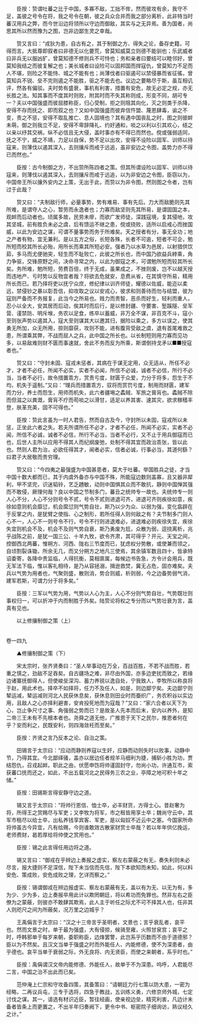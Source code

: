 <!-- { "loadSidebar": true } -->
　　臣按：贽谓吐蕃之比于中国，多寡不敌，工拙不侔，然而彼攻有余，我守不足，盖彼之号令在将，我之号令在朝，彼之兵众合并而我之部分离析，此非特当时蕃汉用兵之弊，而今世沿边将领所以守边而御敌，其实与之无异焉。善为国者，尚思其所以然而豫为之图，岂非边鄙生灵之幸哉。

　　贽又言曰：“戎狄为患，自古有之，其于制御之方、得失之论，备存史籍，可得而言。大抵尊即叙者曰非德无以化要荒，曾莫知威莫立则德不能驯也；乐武威者曰非兵无以服凶犷，曾莫知德不修则兵不可恃也；务和亲者曰要结可以睦邻好，曾莫知我结之而彼复解之也；美长城者曰设险可以固邦国而捍寇仇，曾莫知力不足而人不堪，则险之不能恃、城之不能有也；尚薄伐者曰驱遏可以禁侵暴而省征徭，曾莫知兵不锐、垒不完则遏之不能胜，驱之不能去也。议边之要略尽于斯，虽互相讥评，然各有偏驳。夫时势有盛衰，事机有利害，措置有安危，故无必定之规，亦无长胜之法。知其事而不度其时则败，附其时而不失其称则成，形变不同，胡可专一？夫以中国强盛而彼屈膝称臣，归心受制，拒之则阻其向化，灭之则类于杀降，安得不存而抚之、即而叙之也？又如中国强盛而彼弃信忤盟、蔑恩肆毒，谕之不变，责之不惩，安得不取乱推亡、息人固境也？其有遇中国丧乱之时，图之则彼衅未萌，御之则我立不足，安得不卑辞降礼、约好通和，啖之以利以引其欢心，结之以亲以纾其交祸，纵不必信且无大侵，盖时事亦有不得已而然也。傥或强弱适同，抚之不宁，威之不靖，力足以自保，势不足以出攻，安得不设险以固军、训师以待寇来，则薄伐以遏其深入，去则攘斥而戒于远追，虽非安边之令图，盖势力亦不得已而然也。”

　　臣按：古今制御之方，不出贽所陈四者之策。但其所谓设险以固军、训师以待寇来，则薄伐以遏其深入，去则攘斥而戒于远追，以为非安边之令图，臣窃以为，中国帝王所以攘外安内之上策，无出于此，而贽以为非令图，然则图之令者，岂有过于此哉？

　　贽又曰：“夫制敌行师，必量事势，势有难易、事有先后。力大而敌脆则先其所难，是谓夺人之心，暂劳而永逸者也；力寡而敌坚则先其所易，是谓固国之本，观衅而后动者也。顷属多故，民劳未瘳，而欲广发师徒，深践寇境，复其侵地，攻其坚城，前有胜负未必之虞，后有馈运不继之患，傥或挠败，适所以启戒心而挫国威，以此为安边之谋，可谓不量事势而务于所难矣。天之授者有分，事无全功；地之产者有物，宜无兼利。是以五方之俗，长短各殊，长者不可逾，短者不可企，勉所短而校其所长必殆，用所长而乘其所短必安。强者乃以水草为邑居，以射猎供饮茹，多马而尤便驰突，轻生而不耻败亡，此彼之所长也，而中国乃欲益兵綍乘，角力争驱，交锋原野之间，决命寻常之内，以此为御寇之术，可谓勉所短而较其所长矣。务所难，勉所短，劳费百倍，终于无成，虽果成之，不挫则废，岂不以越天授而违地产、亏时势以反物宜者哉？将欲去危就安，息费从省，在其慎守所易，精用所长而已。若乃择将吏以抚宁众庶，修纪律以训齐师徒，耀德以佐威，能迩以柔远，禁侵钞之暴以彰吾信，抑攻取之议以安戎心，彼求和则善待而勿与结盟，彼为寇则严备而不务报复，此当今之所易也。贱力而贵智，恶杀而好生，轻利而重人，忍小以全大，安其居而后动，俟其时而后行，是以修封疆、守要害、堑蹊隧、垒军营、谨禁防、明斥堠，务农以足食，练卒以蓄威，非万全不谋，非百克不斗，寇小至则张声势以遏其入，寇大至则谋其大以邀其归，据险以乘之，多方以误之，使其勇无所加，众无所用，掠则靡获，攻则不能，进有腹背受敌之虞，退有首尾难救之患，所谓乘其弊，不战而屈人之兵，此中国之所长也。以长制短则用力寡而见功多，以易敌难则财不匮而事速就，舍此不务而反为所乘，斯谓倒持戈矛以■■授寇者也。”

　　贽又曰：“守封未固、寇戎未惩者，其病在于谋无定用，众无适从，所任不必才，才者不必任，所闻不必实，实者不必闻，所信不必诚，诚者不必信，所行不必当，当者不必行，故令措置乖方，赏责亏度，财匮于众爱，力分于将多，怨生于不均，机失于遥制。”又曰：“理兵而措置乖方，驭将而赏罚亏度，制用而财匮，建军而力分，养士而怨生，用师而机失，此六者疆埸之蟊贼、军旅之膏肓也。蟊贼不除而但滋之以粪溉，膏肓不疗而苟啖之以滑甘，适足以养其害、速其灾，欲求稼穑丰登，肤革充美，固不可得也。”

　　臣按：贽此言虽为一时人君告，然而自古及今，守封所以未固，寇戎所以未惩，正坐此六者之失。若夫所谓所任不必才，才者不必任，所闻不必实，实者不必闻，所信不必诚，诚者不必信，所行不必当，当者不必行，又不止于用兵御寇而已也，后世人主所以应用不得其人而纪纲废弛，处制不得其宜而政治乖张，皆以此也。然则人君为治，必欲任得其才，闻者必实，信者必诚，行事必当，其道何繇？曰君子大居敬而贵穷理。

　　贽又曰：“今四夷之最强盛为中国甚患者，莫大于吐蕃。举国胜兵之徒，才当中国十数大都而已，其于内虞外备亦与中国不殊，所能寇边数则盖寡，且又器非犀利，甲不坚完，识迷韬铃，艺乏趫敏，动则中国惧其众而不敢抗，静则中国惮其强而不敢侵，厥理何哉？良以中国之节制多门，蕃丑之统帅专一故也。夫统帅专一则人心不分，人心不分则号令不贰，号令不贰则进退可齐，进退可齐则疾徐如意，疾徐如意则机会靡愆，机会縻愆则气势自壮，斯乃以少为众、以弱为强，变化翕辟在于反掌之内，是犹臂之使指、心之制形，若所任得人则何敌之有？夫节制多门则人心不一，人心不一则号令不行，号令不行则进退难必，进退难必则疾徐失宜，疾徐失宜则机会不及，机会不及则气势自衰，斯乃勇废为尪，众散为弱，逗挠离析，兆乎战陈之前，是犹一国三公、十羊九牧，欲令齐肃，其可得乎？开元、天宝之间，控御西北两蕃，惟朔方、河西、陇右三节度而已，犹虑权分势散，或使兼而领之，自顷割裂诛锄，所余无几，而又分朔方之地凡三使焉，其余镇军数且四十，皆承特诏委寄，各降中贵监临，人得抗衡，莫相禀属，每候边书告急，方令计会用兵，既无军法下临，惟以客礼相待，是乃从容拯溺，揖逊救焚，冀无占危，固亦难矣。夫兵以气势为用者也，气聚则盛，散则消，势合则威，析则弱，今之边备势弱气消，建军若斯，可谓力分于将多矣。”

　　臣按：三军以气势为用，气势以人心为主，人心不分则气势自壮，气势既壮则事权归一，可以折冲于内而制胜于外矣。陆贽论将权之专分而以气势壮衰为言，盖真有见也。

　　以上修攘制御之策（上）  
　 

卷一四九

　　▲修攘制御之策（下）

　　宋太宗时，张齐贤奏曰：“圣人举事动在万全，百战百胜，不若不战而胜，若重之慎之，劲敌不足吞矣。自古疆场之难，非尽由外国，亦多边吏扰而致之，若缘边诸寨抚御得人，但使峻垒深沟、蓄力养锐以逸自处，宁我致人，李牧所以称良将于赵，用此术也。择卒不如择将，任力不及任人，如是，则边鄙宁矣。夫边鄙宁则辇运减，辇运减则河北人民获休息矣，获休息则田业时而蚕织广，务农积谷以实边用，且敌人之心亦择利避害，安肯投死地而为寇哉？”又曰：“家六合者以天下为心，岂止争尺寸之事、角强弱之势而已？是故圣人先本而后末，安内以养外，是知二帝三王未有不先根本者也。尧舜之道无他，广推恩于天下之民尔，推恩者何在乎？安而利之，民既安利，则四海敛衽而至矣。”

　　臣按：齐贤之言乃反本之论、自治之策。

　　田锡言于太宗曰：“应动而静则养寇以生奸，应静而动则失时以败事，动静中节，乃得其宜。今北鄙绎骚，盖亦以居边任者规羊马细利为捷，捕斩小胜为功，贾结怨仇，召戎起衅。职此之由，伏愿申饬将帅谨固封守，勿尚小功，许通互市，索获蕃口抚而还之，如此，不出五载河北之民得务三农之业，亭障之地可积十年之储。”

　　臣按：田锡斯言得安静守边之道。

　　锡又言于太宗曰：“将帅行恩信、恤士卒，必丰财货，方得士心。昔赵奢为将，所得王之赏赐尽与军吏；又李牧为将军，市之租皆用享士卒；魏尚守云中，其军市租尽以给士卒，出私养钱享宾客、军吏，是以匈奴不近云中之塞。今国家所命将帅虽古今异宜，凡有给赐，今则谁敢效古散家财赏士卒哉？若以年年供亿挽运，老师费财，曷若厚给将帅使之赏用也。”

　　臣按：锡之此言得任用边将之道。

　　锡又言曰：“御戎在乎辨边上奏报之虚实，察左右蒙蔽之有无，奏失利则未必尽言，报大捷则不足深信，陛下未当信而先信，陛下本欲知而未知，如此，何以料安危、策成败，安危成败之理，乞详而察之。”

　　臣按：锡谓御戎在辨边报虚实、察左右蒙蔽有无，盖以有为无、以无为有，多为少、少为多，边上奏报卒用此计以欺罔朝廷，将以希功而免罪也。然非左右之臣僚为之蒙蔽，则彼亦不敢肆其欺焉，此人主于听任之际尤不可不择其人也，任非其人则咫尺之间为所蔽矣，况万里之边城乎？

　　王禹偁言于太宗曰：“汉之十三帝言乎圣明者，文景也；言乎衰乱者，哀平也。然而文景之时，单于最为强盛，大有侵掠，候骑至雍，火照甘泉宫；哀平之时，呼韩邪单于每岁来朝，委职称臣，边烽罢警，此岂系乎历数而不由于道德邪？臣以为不然矣。且汉文当单于强盛之时而外能任人、内能修德，使不为深患者，由乎德也。哀平当单于衰弱之际，外无良将、内无贤臣，而使之来朝者，系乎时也。”

　　臣按：禹偁谓汉文帝内能修德、外能任人，故单于不为深患。呜呼，人君能尽二言，中国之治不出此而已矣。

　　范仲淹上仁宗和守攻备四策，其备策曰：“请朝廷力行七策以防大患，一密为经略，二再议兵屯，三专于选将，四急于教战，五训练义勇，六修京师外城，七定讨伐之谋。其一，请选有材识近臣，暂往经画，使亲视边垒，精究利害，凡边计未备者皆条上而更置之，不出半年归奏阙下，更令中书、枢密院子细询访，熟议经久之计。”


